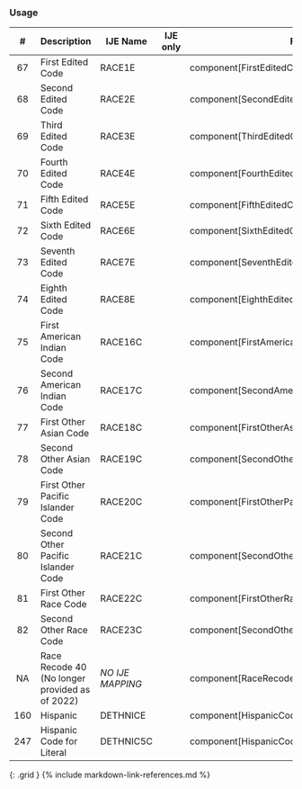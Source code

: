 ### Usage


| **#** |  **Description**   |  **IJE Name**   | IJE only |  **Field**  |  **Type**  | **Value Set**  |
| :---------: | ------------- | ------------ | :----------: |---------- | -------- | -------- |
| 67 | First Edited Code | RACE1E| |component[FirstEditedCode].value | - |  | 
| 68 | Second Edited Code | RACE2E| |component[SecondEditedCode].value | codeable | [RaceCodeVS] | 
| 69 | Third Edited Code | RACE3E| |component[ThirdEditedCode].value | codeable | [RaceCodeVS] | 
| 70 | Fourth Edited Code | RACE4E| |component[FourthEditedCode].value | codeable | [RaceCodeVS] | 
| 71 | Fifth Edited Code | RACE5E| |component[FifthEditedCode].value | codeable | [RaceCodeVS] | 
| 72 | Sixth Edited Code | RACE6E| |component[SixthEditedCode].value | codeable | [RaceCodeVS] | 
| 73 | Seventh Edited Code | RACE7E| |component[SeventhEditedCode].value | codeable | [RaceCodeVS] | 
| 74 | Eighth Edited Code | RACE8E| |component[EighthEditedCode].value | codeable | [RaceCodeVS] | 
| 75 | First American Indian Code | RACE16C| |component[FirstAmericanIndianCode].value | codeable | [RaceCodeVS] | 
| 76 | Second American Indian Code | RACE17C| |component[SecondAmericanIndianCode].value | codeable | [RaceCodeVS] | 
| 77 | First Other Asian Code | RACE18C| |component[FirstOtherAsianCode].value | codeable | [RaceCodeVS] | 
| 78 | Second Other Asian Code | RACE19C| |component[SecondOtherAsianCode].value | codeable | [RaceCodeVS] | 
| 79 | First Other Pacific Islander Code | RACE20C| |component[FirstOtherPacificIslanderCode].value | codeable | [RaceCodeVS] | 
| 80 | Second Other Pacific Islander Code | RACE21C| |component[SecondOtherPacificIslanderCode].value | codeable | [RaceCodeVS] | 
| 81 | First Other Race Code | RACE22C| |component[FirstOtherRaceCode].value | codeable | [RaceCodeVS] | 
| 82 | Second Other Race Code | RACE23C| |component[SecondOtherRaceCode].value | codeable | [RaceCodeVS] | 
| NA | Race Recode 40  (No longer provided as of 2022) | *NO IJE MAPPING*| |component[RaceRecode40].value | codeable | [RaceRecode40VS] | 
| 160 | Hispanic | DETHNICE | |component[HispanicCode].value | codeable | [HispanicOriginVS] | 
| 247 | Hispanic Code for Literal | DETHNIC5C| |component[HispanicCodeForLiteral].value | codeable | [HispanicOriginVS] | 
{: .grid }
{% include markdown-link-references.md %}
